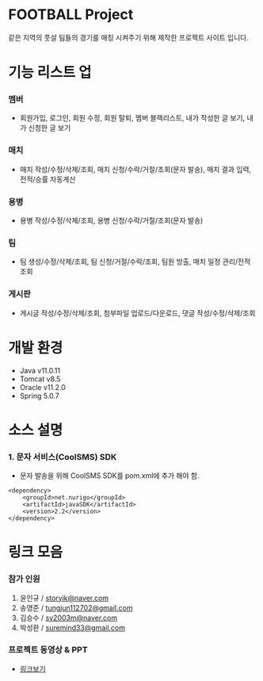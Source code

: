 # FOOTBALL Project

같은 지역의 풋살 팀들의 경기를 매칭 시켜주기 위해 제작한 프로젝트 사이트 입니다.

# 기능 리스트 업

### 멤버
- 회원가입, 로그인, 회원 수정, 회원 탈퇴, 멤버 블랙리스트, 내가 작성한 글 보기, 내가 신청한 글 보기
### 매치
- 매치 작성/수정/삭제/조회, 매치 신청/수락/거절/조회(문자 발송), 매치 결과 입력, 전적/승률 자동계산
### 용병
- 용병 작성/수정/삭제/조회, 용병 신청/수락/거절/조회(문자 발송)
### 팀
- 팀 생성/수정/삭제/조회, 팀 신청/거절/수락/조회, 팀원 방출, 매치 일정 관리/전적 조회
### 게시판
- 게시글 작성/수정/삭제/조회, 첨부파일 업로드/다운로드, 댓글 작성/수정/삭제/조회

# 개발 환경
- Java v11.0.11
- Tomcat v8.5
- Oracle v11.2.0
- Spring 5.0.7

# 소스 설명
### 1. 문자 서비스(CoolSMS) SDK
- 문자 발송을 위해 CoolSMS SDK를 pom.xml에 추가 해야 함.
```
<dependency>
	<groupId>net.nurigo</groupId>
	<artifactId>javaSDK</artifactId>
	<version>2.2</version>
</dependency> 
```

# 링크 모음
### 참가 인원
1. 윤인규 / storyik@naver.com
2. 송영준 / tungjun112702@gmail.com
3. 김승수 / sy2003m@naver.com
4. 박성환 / suremind33@gmail.com

### 프로젝트 동영상 & PPT
- [링크보기](https://drive.google.com/drive/folders/1f2RWy38Cho7GFt9QEAd32QW9p9VfRCsK?usp=sharing)
